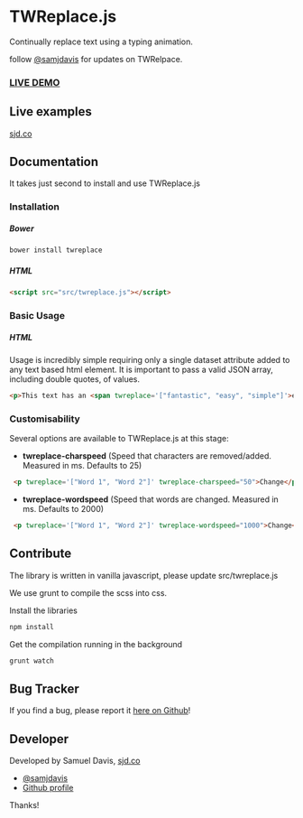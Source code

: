 # TWReplace.js

Continually replace text using a typing animation.

follow [@samjdavis](http://twitter.com/samjdavis) for updates on TWRelpace.

### [LIVE DEMO](http://samjdavis13.github.io/twreplace/)

## Live examples
[sjd.co](http://sjd.co/)

## Documentation
It takes just second to install and use TWReplace.js

### Installation
##### Bower

````bash
bower install twreplace
````

##### HTML

````html
<script src="src/twreplace.js"></script>
````

### Basic Usage

##### HTML
Usage is incredibly simple requiring only a single dataset attribute added to any text based html element. It is important to pass a valid JSON array, including double quotes, of values.

````html
<p>This text has an <span twreplace='["fantastic", "easy", "simple"]'>editable</span> element</p>
````

### Customisability
Several options are available to TWReplace.js at this stage:

- **twreplace-charspeed** (Speed that characters are removed/added. Measured in ms. Defaults to 25)

```` html
 <p twreplace='["Word 1", "Word 2"]' twreplace-charspeed="50">Change</p>
````

- **twreplace-wordspeed** (Speed that words are changed. Measured in ms. Defaults to 2000)

```` html
 <p twreplace='["Word 1", "Word 2"]' twreplace-wordspeed="1000">Change</p>
````

## Contribute

The library is written in vanilla javascript, please update src/twreplace.js

We use grunt to compile the scss into css.

Install the libraries

````bash
npm install
````

Get the compilation running in the background
````bash
grunt watch
````


## Bug Tracker
If you find a bug, please report it [here on Github](https://github.com/samjdavis13/twreplace/issues)!

## Developer
Developed by Samuel Davis, [sjd.co](http://sjd.co)

- [@samjdavis](http://twitter.com/samjdavis)
- [Github profile](http://github.com/samjdavis13)

Thanks!
